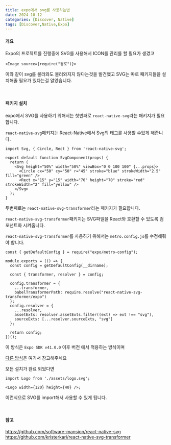 ```yaml
---
title: expo에서 svg를 사용하는법
date: 2024-10-12
categories: [Discover, Native]
tags: [Discover,Native,Expo]
---
```


#### 개요
Expo의 프로젝트를 진행중에 SVG를 사용해서 ICON를 관리를 할 필요가 생겼고
```tsx
<Image source={require("경로")}>
```
이와 같이 svg를 불러와도 불러와지지 않다는것을 발견했고 SVG는 따로 패키지들을 설치해줄 필요가 있다는걸 알았습니다.

<br/>

#### 패키지 설치

expo에서 SVG를 사용하기 위해서는 첫번째로 `react-native-svg`라는 패키지가 필요합니다.

`react-native-svg`패키지는 React-Native에서 Svg의 태그를 사용할 수있게 해줍니다.
```tsx
import Svg, { Circle, Rect } from 'react-native-svg';

export default function SvgComponent(props) {
  return (
    <Svg height="50%" width="50%" viewBox="0 0 100 100" {...props}>
      <Circle cx="50" cy="50" r="45" stroke="blue" strokeWidth="2.5" fill="green" />
      <Rect x="15" y="15" width="70" height="70" stroke="red" strokeWidth="2" fill="yellow" />
    </Svg>
  );
}
```

두번째로는 `react-native-svg-transformer`라는 패키지가 필요합니다.

`react-native-svg-transformer`패키지는 SVG파일을 React와 호환할 수 있도록 컴포넌트화 시켜줍니다.

`react-native-svg-transformer`를 사용하기 위해서는 `metro.config.js`를 수정해줘야 합니다.
```
const { getDefaultConfig } = require("expo/metro-config");

module.exports = (() => {
  const config = getDefaultConfig(__dirname);

  const { transformer, resolver } = config;

  config.transformer = {
    ...transformer,
    babelTransformerPath: require.resolve("react-native-svg-transformer/expo")
  };
  config.resolver = {
    ...resolver,
    assetExts: resolver.assetExts.filter((ext) => ext !== "svg"),
    sourceExts: [...resolver.sourceExts, "svg"]
  };

  return config;
})();
```
이 방식은 `Expo SDK v41.0.0` 이후 버전 에서 적용하는 방식이며

[다른 방식](https://github.com/kristerkari/react-native-svg-transformer)은 여기서 참고해주세요


모든 설치가 완료 되었다면

```tsx
import Logo from './assets/logo.svg';

<Logo width={120} height={40} />;
```

이런식으로 SVG를 import해서 사용할 수 있게 됩니다.

<br/>

#### 참고
https://github.com/software-mansion/react-native-svg
https://github.com/kristerkari/react-native-svg-transformer